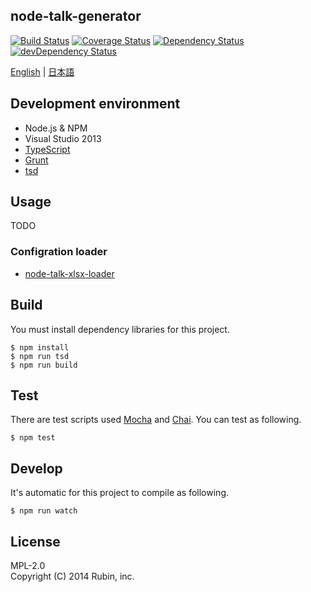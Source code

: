 node-talk-generator
-------------------
[![Build Status](https://travis-ci.org/Rubin-inc/node-talk-generator.svg?branch=master)](https://travis-ci.org/Rubin-inc/node-talk-generator)
[![Coverage Status](https://img.shields.io/coveralls/Rubin-inc/node-talk-generator.svg)](https://coveralls.io/r/Rubin-inc/node-talk-generator?branch=master)
[![Dependency Status](https://david-dm.org/Rubin-inc/node-talk-generator.svg)](https://david-dm.org/Rubin-inc/node-talk-generator)
[![devDependency Status](https://david-dm.org/Rubin-inc/node-talk-generator/dev-status.svg)](https://david-dm.org/Rubin-inc/node-talk-generator#info=devDependencies)

[English](README.md) | [日本語](README.ja.md)


## Development environment
* Node.js & NPM
* Visual Studio 2013
* [TypeScript](http://www.typescriptlang.org)
* [Grunt](http://gruntjs.com)
* [tsd](http://definitelytyped.org/tsd/)

## Usage
TODO

### Configration loader
- [node-talk-xlsx-loader](https://github.com/pine613/node-talk-generator-xlsx-loader)

## Build
You must install dependency libraries for this project.

```
$ npm install
$ npm run tsd
$ npm run build
```

## Test
There are test scripts used [Mocha](http://mochajs.org) and [Chai](http://chaijs.com). You can test as following.

```
$ npm test
```

## Develop
It's automatic for this project to compile as following.

```
$ npm run watch
```

## License
MPL-2.0<br />
Copyright (C) 2014 Rubin, inc.